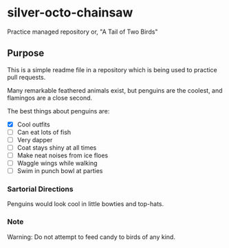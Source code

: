 # silver-octo-chainsaw
Practice managed repository
or, "A Tail of Two Birds"

## Purpose

This is a simple readme file in a repository which is being used to practice pull requests.

Many remarkable feathered animals exist, but penguins are the coolest, and flamingos are a close second.

The best things about penguins are:

- [x] Cool outfits
- [ ] Can eat lots of fish
- [ ] Very dapper
- [ ] Coat stays shiny at all times
- [ ] Make neat noises from ice floes
- [ ] Waggle wings while walking
- [ ] Swim in punch bowl at parties

### Sartorial Directions
Penguins would look cool in little bowties and top-hats.

### Note
Warning: Do not attempt to feed candy to birds of any kind.
